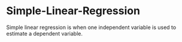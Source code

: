 # Simple-Linear-Regression
Simple linear regression is when one independent variable is used to estimate a dependent variable.
